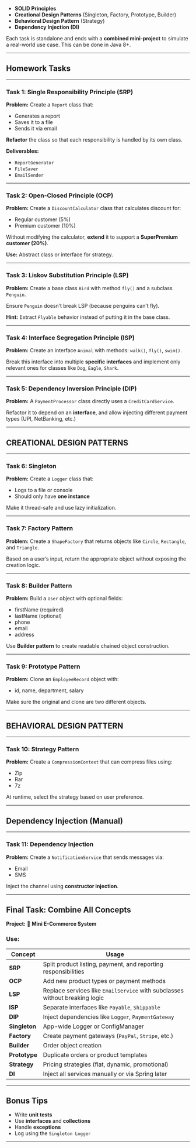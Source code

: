 
* **SOLID Principles**
* **Creational Design Patterns** (Singleton, Factory, Prototype, Builder)
* **Behavioral Design Pattern** (Strategy)
* **Dependency Injection (DI)**

Each task is standalone and ends with a **combined mini-project** to simulate a real-world use case.
This can be done in Java 8+.

---

##  Homework Tasks

---

###  Task 1: **Single Responsibility Principle (SRP)**

**Problem:**
Create a `Report` class that:

* Generates a report
* Saves it to a file
* Sends it via email

**Refactor** the class so that each responsibility is handled by its own class.

**Deliverables:**

* `ReportGenerator`
* `FileSaver`
* `EmailSender`

---

### Task 2: **Open-Closed Principle (OCP)**

**Problem:**
Create a `DiscountCalculator` class that calculates discount for:

* Regular customer (5%)
* Premium customer (10%)

 Without modifying the calculator, **extend** it to support a **SuperPremium customer (20%)**.

**Use:** Abstract class or interface for strategy.

---

### Task 3: **Liskov Substitution Principle (LSP)**

**Problem:**
Create a base class `Bird` with method `fly()` and a subclass `Penguin`.

 Ensure `Penguin` doesn’t break LSP (because penguins can’t fly).

**Hint:** Extract `Flyable` behavior instead of putting it in the base class.

---

###  Task 4: **Interface Segregation Principle (ISP)**

**Problem:**
Create an interface `Animal` with methods: `walk()`, `fly()`, `swim()`.

 Break this interface into multiple **specific interfaces** and implement only relevant ones for classes like `Dog`, `Eagle`, `Shark`.

---

###  Task 5: **Dependency Inversion Principle (DIP)**

**Problem:**
A `PaymentProcessor` class directly uses a `CreditCardService`.

 Refactor it to depend on an **interface**, and allow injecting different payment types (UPI, NetBanking, etc.)

---

##  CREATIONAL DESIGN PATTERNS

---

###  Task 6: **Singleton**

**Problem:**
Create a `Logger` class that:

* Logs to a file or console
* Should only have **one instance**

 Make it thread-safe and use lazy initialization.

---

### Task 7: **Factory Pattern**

**Problem:**
Create a `ShapeFactory` that returns objects like `Circle`, `Rectangle`, and `Triangle`.

 Based on a user’s input, return the appropriate object without exposing the creation logic.

---

### Task 8: **Builder Pattern**

**Problem:**
Build a `User` object with optional fields:

* firstName (required)
* lastName (optional)
* phone
* email
* address

 Use **Builder pattern** to create readable chained object construction.

---

### Task 9: **Prototype Pattern**

**Problem:**
Clone an `EmployeeRecord` object with:

* id, name, department, salary

 Make sure the original and clone are two different objects.

---

##  BEHAVIORAL DESIGN PATTERN

---

### Task 10: **Strategy Pattern**

**Problem:**
Create a `CompressionContext` that can compress files using:

* Zip
* Rar
* 7z

 At runtime, select the strategy based on user preference.

---

##  Dependency Injection (Manual)

---

### Task 11: **Dependency Injection**

**Problem:**
Create a `NotificationService` that sends messages via:

* Email
* SMS

 Inject the channel using **constructor injection**.

---

## Final Task: Combine All Concepts

**Project:** 🛒 **Mini E-Commerce System**

### Use:

| Concept       | Usage                                                                       |
| ------------- | --------------------------------------------------------------------------- |
| **SRP**       | Split product listing, payment, and reporting responsibilities              |
| **OCP**       | Add new product types or payment methods                                    |
| **LSP**       | Replace services like `EmailService` with subclasses without breaking logic |
| **ISP**       | Separate interfaces like `Payable`, `Shippable`                             |
| **DIP**       | Inject dependencies like `Logger`, `PaymentGateway`                         |
| **Singleton** | App-wide Logger or ConfigManager                                            |
| **Factory**   | Create payment gateways (`PayPal`, `Stripe`, etc.)                          |
| **Builder**   | Order object creation                                                       |
| **Prototype** | Duplicate orders or product templates                                       |
| **Strategy**  | Pricing strategies (flat, dynamic, promotional)                             |
| **DI**        | Inject all services manually or via Spring later                            |

---

## Bonus Tips
* Write **unit tests**
* Use **interfaces** and **collections**
* Handle **exceptions**
* Log using the `Singleton Logger`

---